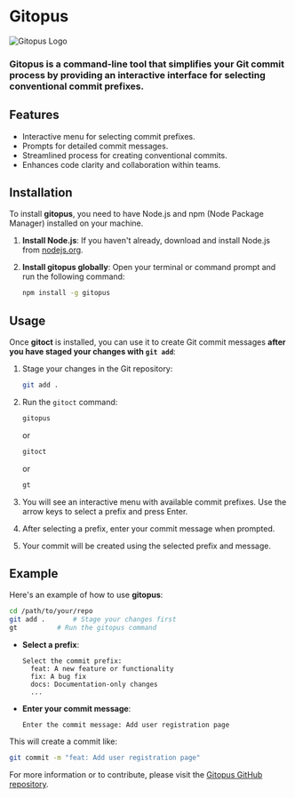 # Gitopus

![Gitopus Logo](https://octane-spaces.blr1.cdn.digitaloceanspaces.com/gitoct/images/gitoct.png)

### **Gitopus** is a command-line tool that simplifies your Git commit process by providing an interactive interface for selecting conventional commit prefixes.

## Features

-   Interactive menu for selecting commit prefixes.
-   Prompts for detailed commit messages.
-   Streamlined process for creating conventional commits.
-   Enhances code clarity and collaboration within teams.

## Installation

To install **gitopus**, you need to have Node.js and npm (Node Package Manager) installed on your machine.

1. **Install Node.js**: If you haven't already, download and install Node.js from [nodejs.org](https://nodejs.org/).

2. **Install gitopus globally**: Open your terminal or command prompt and run the following command:

    ```bash
    npm install -g gitopus
    ```

## Usage

Once **gitoct** is installed, you can use it to create Git commit messages **after you have staged your changes with `git add`**:

1. Stage your changes in the Git repository:

    ```bash
    git add .
    ```

2. Run the `gitoct` command:

    ```bash
    gitopus
    ```

    or

    ```bash
    gitoct
    ```

    or

    ```bash
    gt
    ```

3. You will see an interactive menu with available commit prefixes. Use the arrow keys to select a prefix and press Enter.

4. After selecting a prefix, enter your commit message when prompted.

5. Your commit will be created using the selected prefix and message.

## Example

Here's an example of how to use **gitopus**:

```bash
cd /path/to/your/repo
git add .       # Stage your changes first
gt          # Run the gitopus command
```

-   **Select a prefix**:

    ```
    Select the commit prefix:
      feat: A new feature or functionality
      fix: A bug fix
      docs: Documentation-only changes
      ...
    ```

-   **Enter your commit message**:
    ```
    Enter the commit message: Add user registration page
    ```

This will create a commit like:

```bash
git commit -m "feat: Add user registration page"
```

For more information or to contribute, please visit the [Gitopus GitHub repository](https://github.com/devoctane/gutopus).
